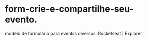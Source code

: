 # form-crie-e-compartilhe-seu-evento.
modelo de formulário para eventos diversos. Rocketseat | Explorer
